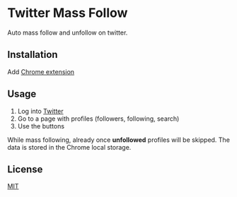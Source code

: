 # Twitter Mass Follow

Auto mass follow and unfollow on twitter.

## Installation

Add [Chrome extension](https://chrome.google.com/webstore/detail/twitter-mass-follow/lfmanfkmmgfigbnjibfemdnnfjboficn)

## Usage

1. Log into [Twitter](https://twitter.com)
2. Go to a page with profiles (followers, following, search)
3. Use the buttons

While mass following, already once **unfollowed** profiles will be skipped. The data is stored in the Chrome local storage.

## License

[MIT](http://clemenst.mit-license.org)
